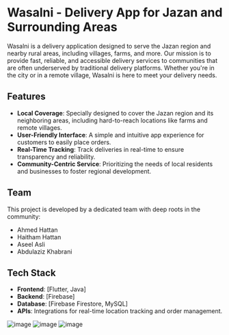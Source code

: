 # Wasalni - Delivery App for Jazan and Surrounding Areas

Wasalni is a delivery application designed to serve the Jazan region and nearby rural areas, including villages, farms, and more. Our mission is to provide fast, reliable, and accessible delivery services to communities that are often underserved by traditional delivery platforms. Whether you're in the city or in a remote village, Wasalni is here to meet your delivery needs.

## Features

- **Local Coverage**: Specially designed to cover the Jazan region and its neighboring areas, including hard-to-reach locations like farms and remote villages.
- **User-Friendly Interface**: A simple and intuitive app experience for customers to easily place orders.
- **Real-Time Tracking**: Track deliveries in real-time to ensure transparency and reliability.
- **Community-Centric Service**: Prioritizing the needs of local residents and businesses to foster regional development.

## Team

This project is developed by a dedicated team with deep roots in the community:

- Ahmed Hattan
- Haitham Hattan
- Aseel Asli
- Abdulaziz Khabrani

## Tech Stack

- **Frontend**: [Flutter, Java]
- **Backend**: [Firebase]
- **Database**: [Firebase Firestore, MySQL]
- **APIs**: Integrations for real-time location tracking and order management.


![image](https://github.com/user-attachments/assets/3d51c322-67e1-4c37-9a84-2da061d52fce)
![image](https://github.com/user-attachments/assets/75fa4878-cf47-4c31-9e51-cffc689e3331)
![image](https://github.com/user-attachments/assets/690e5b75-942f-4d73-81c8-e8dd73511bde)





